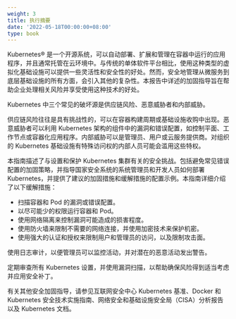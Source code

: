 ```yaml
---
weight: 3
title: 执行摘要
date: '2022-05-18T00:00:00+08:00'
type: book
---
```


Kubernetes® 是一个开源系统，可以自动部署、扩展和管理在容器中运行的应用程序，并且通常托管在云环境中。与传统的单体软件平台相比，使用这种类型的虚拟化基础设施可以提供一些灵活性和安全性的好处。然而，安全地管理从微服务到底层基础设施的所有方面，会引入其他的复杂性。本报告中详述的加固指导旨在帮助企业处理相关风险并享受使用这种技术的好处。

Kubernetes 中三个常见的破坏源是供应链风险、恶意威胁者和内部威胁。

供应链风险往往是具有挑战性的，可以在容器构建周期或基础设施收购中出现。恶意威胁者可以利用 Kubernetes 架构的组件中的漏洞和错误配置，如控制平面、工作节点或容器化应用程序。内部威胁可以是管理员、用户或云服务提供商。对组织的 Kubernetes 基础设施有特殊访问权的内部人员可能会滥用这些特权。

本指南描述了与设置和保护 Kubernetes 集群有关的安全挑战。包括避免常见错误配置的加固策略，并指导国家安全系统的系统管理员和开发人员如何部署 Kubernetes，并提供了建议的加固措施和缓解措施的配置示例。本指南详细介绍了以下缓解措施：

- 扫描容器和 Pod 的漏洞或错误配置。
- 以尽可能少的权限运行容器和 Pod。
- 使用网络隔离来控制漏洞可能造成的损害程度。
- 使用防火墙来限制不需要的网络连接，并使用加密技术来保护机密。
- 使用强大的认证和授权来限制用户和管理员的访问，以及限制攻击面。

使用日志审计，以便管理员可以监控活动，并对潜在的恶意活动发出警告。

定期审查所有 Kubernetes 设置，并使用漏洞扫描，以帮助确保风险得到适当考虑并应用安全补丁。

有关其他安全加固指导，请参见互联网安全中心 Kubernetes 基准、Docker 和 Kubernetes 安全技术实施指南、网络安全和基础设施安全局（CISA）分析报告以及 Kubernetes 文档。